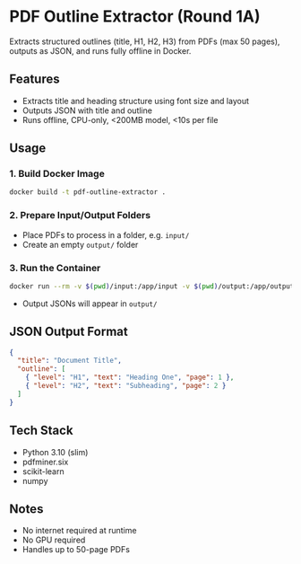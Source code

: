 # PDF Outline Extractor (Round 1A)

Extracts structured outlines (title, H1, H2, H3) from PDFs (max 50 pages), outputs as JSON, and runs fully offline in Docker.

## Features
- Extracts title and heading structure using font size and layout
- Outputs JSON with title and outline
- Runs offline, CPU-only, <200MB model, <10s per file

## Usage

### 1. Build Docker Image
```sh
docker build -t pdf-outline-extractor .
```

### 2. Prepare Input/Output Folders
- Place PDFs to process in a folder, e.g. `input/`
- Create an empty `output/` folder

### 3. Run the Container
```sh
docker run --rm -v $(pwd)/input:/app/input -v $(pwd)/output:/app/output pdf-outline-extractor
```
- Output JSONs will appear in `output/`

## JSON Output Format
```json
{
  "title": "Document Title",
  "outline": [
    { "level": "H1", "text": "Heading One", "page": 1 },
    { "level": "H2", "text": "Subheading", "page": 2 }
  ]
}
```

## Tech Stack
- Python 3.10 (slim)
- pdfminer.six
- scikit-learn
- numpy

## Notes
- No internet required at runtime
- No GPU required
- Handles up to 50-page PDFs 